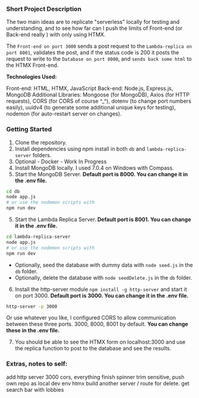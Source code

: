 ### Short Project Description

The two main ideas are to replicate "serverless" locally for testing and understanding, and to see how far can I push the limits of Front-end (or Back-end really ) with only using HTMX.

The `Front-end on port 3000` sends a post request to the `Lambda-replica on port 8001`, validates the post, and if the status code is 200 it posts the request to write to the `Database on port 8000`, and `sends back some html` to the HTMX Front-end.

**Technologies Used:**

Front-end: HTML, HTMX, JavaScript
Back-end: Node.js, Express.js, MongoDB
Additional Libraries: Mongoose (for MongoDB), Axios (for HTTP requests), CORS (for CORS of course ^_^), dotenv (to change port numbers easily), uuidv4 (to generate some additional unique keys for testing), nodemon (for auto-restart server on changes).  

### Getting Started

1. Clone the repository.
2. Install dependencies using npm install in both `db` and `lambda-replica-server` folders.
2. Optional - Docker - Work In Progress
3. Install MongoDB locally. I used 7.0.4 on Windows with Compass.
4. Start the MongoDB Server. **Default port is 8000. You can change it in the .env file.**
```bash
cd db
node app.js
# or use the nodemon scripts with
npm run dev
```
5. Start the Lambda Replica Server. **Default port is 8001. You can change it in the .env file.**
```bash
cd lambda-replica-server
node app.js
# or use the nodemon scripts with
npm run dev
```
  - Optionally, seed the database with dummy data with `node seed.js` in the `db` folder.
  - Optionally, delete the database with `node seedDelete.js` in the `db` folder.

6. Install the http-server module `npm install -g http-server` and start it on port 3000.
**Default port is 3000. You can change it in the .env file.**
```bash
http-server -p 3000
```
Or use whatever you like, I configured CORS to allow communication between these three ports. 3000, 8000, 8001 by default.
**You can change these in the .env file.**

7. You should be able to see the HTMX form on localhost:3000 and use the replica function to post to the database and see the results.

### Extras, notes to self:

add http server 3000 cors, everything
finish spinner
trim sensitive, push own repo as local dev env htmx
build another server / route for delete.
get search bar with lobbies